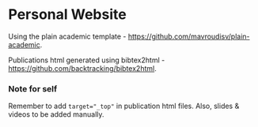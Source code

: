 # Personal Website

Using the plain academic template - <https://github.com/mavroudisv/plain-academic>.

Publications html generated using bibtex2html - <https://github.com/backtracking/bibtex2html>.

### Note for self

Remember to add `` target="_top" `` in publication html files. Also, slides & videos to be added manually.
